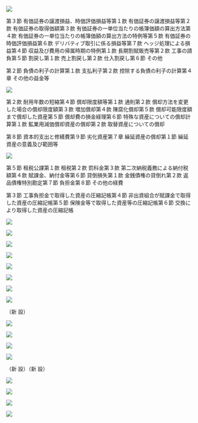 ![](https://www.nta.go.jp/tmp/c5849609-deff-415b-9c74-2dd8aacaaba7/images/54308edf4598d0ecb9828e9e25e9965101996f7e84ce06c0ac504066d1322672.jpg)

第３節 有価証券の譲渡損益、時価評価損益等第１款 有価証券の譲渡損益等第２款 有価証券の取得価額第３款 有価証券の一単位当たりの帳簿価額の算出方法第４款 有価証券の一単位当たりの帳簿価額の算出方法の特例等第５款 有価証券の時価評価損益第６款 デリバティブ取引に係る損益等第７款 ヘッジ処理による損益第４節 収益及び費用の帰属時期の特例第１款 長期割賦販売等第２款 工事の請負第５節 割戻し第１款 売上割戻し第２款 仕入割戻し第６節 その他

第２節 負債の利子の計算第１款 支払利子第２款 控除する負債の利子の計算第４章 その他の益金等

![](https://www.nta.go.jp/tmp/c5849609-deff-415b-9c74-2dd8aacaaba7/images/e439f9b9f64f76a76ac969cb983a8e7c0e9b28b0ea73dc7399047cb9c993fdfb.jpg)

第２款 耐用年数の短縮第４節 償却限度額等第１款 通則第２款 償却方法を変更した場合の償却限度額第３款 増加償却第４款 陳腐化償却第５款 償却可能限度額まで償却した資産第５節 償却費の損金経理第６節 特殊な資産についての償却計算第１款 鉱業用減価償却資産の償却第２款 取替資産についての償却

第８節 資本的支出と修繕費第９節 劣化資産第７章 繰延資産の償却第１節 繰延資産の意義及び範囲等

![](https://www.nta.go.jp/tmp/c5849609-deff-415b-9c74-2dd8aacaaba7/images/3b473e50ca1942860d7847b5b72409ce6c940920bc9bde83b68e54dc90efae91.jpg)

第５節 租税公課第１款 租税第２款 罰科金第３款 第二次納税義務による納付税額第４款 賦課金、納付金等第６節 貸倒損失第１款 金銭債権の貸倒れ第２款 返品債権特別勘定第７節 負担金第８節 その他の経費

第３節 工事負担金で取得した資産の圧縮記帳第４節 非出資組合が賦課金で取得した資産の圧縮記帳第５節 保険金等で取得した資産等の圧縮記帳第６節 交換により取得した資産の圧縮記帳

![](https://www.nta.go.jp/tmp/c5849609-deff-415b-9c74-2dd8aacaaba7/images/b981a7b538d23552e6433ad5fc5467fa7e6a9636adffa4baa3b0aec3b311fc21.jpg)

![](https://www.nta.go.jp/tmp/c5849609-deff-415b-9c74-2dd8aacaaba7/images/273201841f4226e98add3bebfcb81e12aa0605ff0597882ca2b538625fec3d73.jpg)

![](https://www.nta.go.jp/tmp/c5849609-deff-415b-9c74-2dd8aacaaba7/images/9912188c199c260eea16b6cb0777a3fb19c9b0d23e91375cedccb95549976949.jpg)

![](https://www.nta.go.jp/tmp/c5849609-deff-415b-9c74-2dd8aacaaba7/images/d66557f5187774d64e1953e512dae4053c837711b2a1a7e3cfb83819b4c61c8e.jpg)

![](https://www.nta.go.jp/tmp/c5849609-deff-415b-9c74-2dd8aacaaba7/images/ff79795ed89d6431b65b4375976db388c2272980eacbe494f516fbd6d8b1c97e.jpg)

![](https://www.nta.go.jp/tmp/c5849609-deff-415b-9c74-2dd8aacaaba7/images/a4c70441849a1b46225a1988f52b7ded7f257f74892202ebe12d4e87eaa95f76.jpg)

![](https://www.nta.go.jp/tmp/c5849609-deff-415b-9c74-2dd8aacaaba7/images/c8eddaa8c2e0d42ed7e5768954a658f2fa356c2023304ba0717a29ad9ba0bbb7.jpg)

![](https://www.nta.go.jp/tmp/c5849609-deff-415b-9c74-2dd8aacaaba7/images/8596ef4eb31d75a43a3ea796574b3b8c59bb538c68d88e51b5e19033ee1d08b3.jpg)

（新 設）

![](https://www.nta.go.jp/tmp/c5849609-deff-415b-9c74-2dd8aacaaba7/images/486229ba79e6c03f047ae4a1596bc8285266c492641ab685a90cff632f28d9e0.jpg)

![](https://www.nta.go.jp/tmp/c5849609-deff-415b-9c74-2dd8aacaaba7/images/f8d487064c5a23011baafec42a0fbb0dd17cf2ec8027295d1f0adfe3ac8ff5f0.jpg)

![](https://www.nta.go.jp/tmp/c5849609-deff-415b-9c74-2dd8aacaaba7/images/93fe6dc8f97fac855280cde20923c5efd8d36819418b23c1808a56c50f35c2c1.jpg)

![](https://www.nta.go.jp/tmp/c5849609-deff-415b-9c74-2dd8aacaaba7/images/0d1f754b28f52463c87ea66ee4b1dd0187342d9ec8c1b949f6b4ec8c78908c00.jpg)

（新 設）（新 設）

![](https://www.nta.go.jp/tmp/c5849609-deff-415b-9c74-2dd8aacaaba7/images/76f25944a4e24218c1c3a7ca223618ac2b271808e65e85ff2bf3cb470542f0d2.jpg)

![](https://www.nta.go.jp/tmp/c5849609-deff-415b-9c74-2dd8aacaaba7/images/57738da6a7269d476b25525c2bdec437b958e7163d350b159d9e553c2d4502ba.jpg)

![](https://www.nta.go.jp/tmp/c5849609-deff-415b-9c74-2dd8aacaaba7/images/43ed8844a20fd1c782f14ab8cef18c02e0943ce04c8718cbc2c8f1090abe5fb1.jpg)

![](https://www.nta.go.jp/tmp/c5849609-deff-415b-9c74-2dd8aacaaba7/images/ae7af1ad24e6c99013fd2fa836b5ea97296d82441f2f150d3cb96e3df9980505.jpg)
